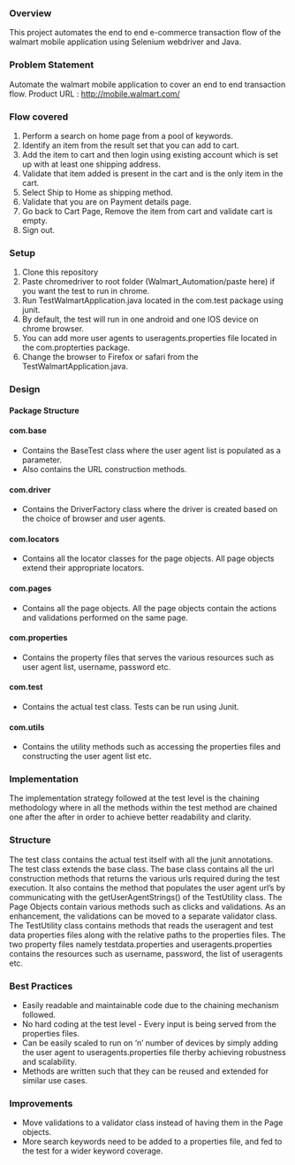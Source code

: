 ### Overview ###
This project automates the end to end e-commerce transaction flow of the walmart mobile application using Selenium webdriver and Java. 

### Problem Statement ###
Automate the walmart mobile application to cover an end to end transaction flow. 
Product URL : http://mobile.walmart.com/
	
### Flow covered ###
1. Perform a search on home page from a pool of keywords.
2. Identify an item from the result set that you can add to cart.
3. Add the item to cart and then login using existing account which is set up with at least one shipping address.
4. Validate that item added is present in the cart and is the only item in the cart.
5. Select Ship to Home as shipping method.
6. Validate that you are on Payment details page.
7. Go back to Cart Page, Remove the item from cart and validate cart is empty.
8. Sign out.

### Setup ###
1. Clone this repository
2. Paste chromedriver to root folder (Walmart_Automation/paste here) if you want the test to run in chrome.
3. Run TestWalmartApplication.java located in the com.test package using junit. 
4. By default, the test will run in one android and one IOS device on chrome browser. 
5. You can add more user agents to useragents.properties file located in the com.propterties package. 
6. Change the browser to Firefox or safari from the TestWalmartApplication.java. 


### Design ###
#### Package Structure ####
#### com.base ####
* Contains the BaseTest class where the user agent list is populated as a parameter.
* Also contains the URL construction methods.

####  com.driver ####
* Contains the DriverFactory class where the driver is created based on the choice of browser and user agents. 

#### com.locators ####
* Contains all the locator classes for the page objects. All page objects extend their appropriate locators. 

#### com.pages ####
* Contains all the page objects. All the page objects contain the actions and validations performed on the same page. 

#### com.properties ####
* Contains the property files that serves the various resources such as user agent list, username, password etc. 

#### com.test ####
* Contains the actual test class. Tests can be run using Junit. 

#### com.utils ####
* Contains the utility methods such as accessing the properties files and constructing the user agent list etc. 

### Implementation ###
The implementation strategy followed at the test level is the chaining methodology where in all the methods within the test method are chained one after the after in order to achieve better readability and clarity. 

### Structure ###
The test class contains the actual test itself with all the junit annotations. The test class extends the base class. The base class contains all the url construction methods that returns the various urls required during the test execution. It also contains the method that populates the user agent url’s by communicating with the getUserAgentStrings() of the TestUtility class. The Page Objects contain various methods such as clicks and validations. As an enhancement, the validations can be moved to a separate validator class. The TestUtility class contains methods that reads the useragent and test data properties files along with the relative paths to the properties files. The two property files namely testdata.properties and useragents.properties contains the resources such as username, password, the list of useragents etc. 


### Best Practices ###
* Easily readable and maintainable code due to the chaining mechanism followed. 
* No hard coding at the test level - Every input is being served from the properties files.
* Can be easily scaled to run on ‘n’ number of devices by simply adding the user agent to useragents.properties file therby achieving robustness and scalability.
* Methods are written such that they can be reused and extended for similar use cases.  

### Improvements ###
* Move validations to a validator class instead of having them in the Page objects.
* More search keywords need to be added to a properties file, and fed to the test for a wider keyword coverage.
